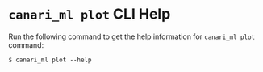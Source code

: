 # `canari_ml plot` CLI Help

Run the following command to get the help information for `canari_ml plot` command:

```console exec="on" source="material-block" result="ansi"
$ canari_ml plot --help
```
